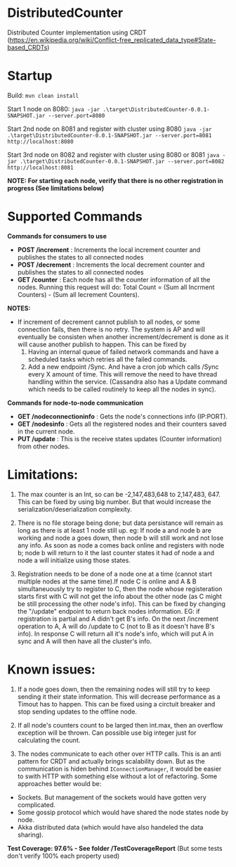 # DistributedCounter
Distributed Counter implementation using CRDT (https://en.wikipedia.org/wiki/Conflict-free_replicated_data_type#State-based_CRDTs)

# Startup
Build: `mvn clean install`

Start 1 node on 8080:
`java -jar .\target\DistributedCounter-0.0.1-SNAPSHOT.jar --server.port=8080`

Start 2nd node on 8081 and register with cluster using 8080
`java -jar .\target\DistributedCounter-0.0.1-SNAPSHOT.jar --server.port=8081 http://localhost:8080`

Start 3rd node on 8082 and register with cluster using 8080 or 8081
`java -jar .\target\DistributedCounter-0.0.1-SNAPSHOT.jar --server.port=8082 http://localhost:8081`

**NOTE: For starting each node, verify that there is no other registration in progress (See limitations below)**

# Supported Commands

**Commands for consumers to use**

- **POST /increment** : Increments the local increment counter and publishes the states to all connected nodes
- **POST /decrement** : Increments the local decrement counter and publishes the states to all connected nodes
- **GET /counter** : Each node has all the counter information of all the nodes. Running this request will do: Total Count = (Sum all Incrment Counters) - (Sum all Iecrement Counters).

**NOTES:**
  - If increment of decrement cannot publish to all nodes, or some connection fails, then there is no retry. The system is AP and will eventually be consisten when another increment/decrement is done as it will cause another publish to happen. This can be fixed by
    1. Having an internal queue of failed network commands and have a scheduled tasks which retries all the failed commands.
    2. Add a new endpoint /Sync. And have a cron job which calls /Sync every X amount of time. This will remove the need to have thread    handling within the service. (Cassandra also has a Update command which needs to be called routinely to keep all the nodes in sync).

**Commands for node-to-node communication**

- **GET /nodeconnectioninfo**   : Gets the node's connections info (IP:PORT).
- **GET /nodesinfo**            : Gets all the registered nodes and their counters saved in the current node. 
- **PUT /update**               : This is the receive states updates (Counter information) from other nodes. 

# Limitations:

1. The max counter is an Int, so can be -2,147,483,648 to 2,147,483, 647. This can be fixed by using big number. But that would increase the serialization/deserialization complexity.

2. There is no file storage being done; but data persistance will remain as long as there is at least 1 node still up. eg: If node a and node b are working and node a goes down, then node b will still work and not lose any info. As soon as node a comes back online and registers with node b; node b will return to it the last counter states it had of node a and node a will initialize using those states.

3. Registration needs to be done of a node one at a time (cannot start multiple nodes at the same time).If node C is online and A & B simultaneuously try to register to C, then the node whose registeration starts first with C will not get the info about the other node (as C might be still processing the other node's info).
This can be fixed by changing the "/update" endpoint to return back nodes information. EG: if registration is partial and A didn't get B's info. On the next /increment operation to A, A will do /update to C (not to B as it doesn't have B's info). In response C will return all it's node's info, which will put A in sync and A will then have all the cluster's info.

# Known issues:

1. If a node goes down, then the remaining nodes will still try to keep sending it their state information. This will decrease performance as a Timout has to happen. This can be fixed using a circtuit breaker and stop sending updates to the offline node. 

2. If all node's counters count to be larged then int.max, then an overflow exception will be thrown. Can possible use big integer just for calculating the count.

3. The nodes communicate to each other over HTTP calls. This is an anti pattern for CRDT and actually brings scalability down. But as the communication is hiden behind `IConnectionManager`, it would be easier to swith HTTP with something else without a lot of refactoring. Some approaches better would be:
- Sockets. But management of the sockets would have gotten very complicated.
- Some gossip protocol which would have shared the node states node by node.
- Akka distributed data (which would have also handeled the data sharing).


**Test Coverage: 97.6% - See folder /TestCoverageReport** (But some tests don't verify 100% each property used)
